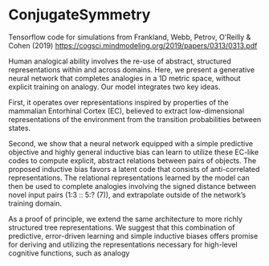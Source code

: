# ConjugateSymmetry
Tensorflow code for simulations from Frankland, Webb, Petrov, O'Reilly & Cohen (2019)
https://cogsci.mindmodeling.org/2019/papers/0313/0313.pdf


Human analogical ability involves the re-use of abstract, structured representations within and across domains. Here, we
present a generative neural network that completes analogies
in a 1D metric space, without explicit training on analogy.
Our model integrates two key ideas. 

First, it operates over representations inspired by properties of the mammalian Entorhinal Cortex (EC), believed to extract low-dimensional representations of the environment from the transition probabilities between states. 

Second, we show that a neural network equipped with a simple predictive objective and highly general
inductive bias can learn to utilize these EC-like codes to compute explicit, abstract relations between pairs of objects. The
proposed inductive bias favors a latent code that consists of
anti-correlated representations. The relational representations
learned by the model can then be used to complete analogies
involving the signed distance between novel input pairs (1:3
:: 5:? (7)), and extrapolate outside of the network’s training
domain. 

As a proof of principle, we extend the same architecture to more richly structured tree representations. We suggest
that this combination of predictive, error-driven learning and
simple inductive biases offers promise for deriving and utilizing the representations necessary for high-level cognitive functions, such as analogy
